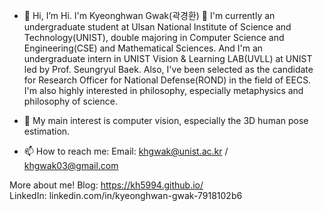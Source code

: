 - 👋 Hi, I’m Hi. I'm Kyeonghwan Gwak(곽경환) 🤗
I'm currently an undergraduate student at Ulsan National Institute of Science and Technology(UNIST), double majoring in Computer Science and Engineering(CSE) and Mathematical Sciences.
And I'm an undergraduate intern in UNIST Vision & Learning LAB(UVLL) at UNIST led by Prof. Seungryul Baek.
Also, I've been selected as the candidate for Research Officer for National Defense(ROND) in the field of EECS.
I'm also highly interested in philosophy, especially metaphysics and philosophy of science.

- 👀 My main interest is computer vision, especially the 3D human pose estimation.

- 📫 How to reach me:
  Email: khgwak@unist.ac.kr / khgwak03@gmail.com

More about me!
Blog: https://kh5994.github.io/       
LinkedIn: linkedin.com/in/kyeonghwan-gwak-7918102b6



<!---
khgwak/khgwak is a ✨ special ✨ repository because its `README.md` (this file) appears on your GitHub profile.
You can click the Preview link to take a look at your changes.
--->
